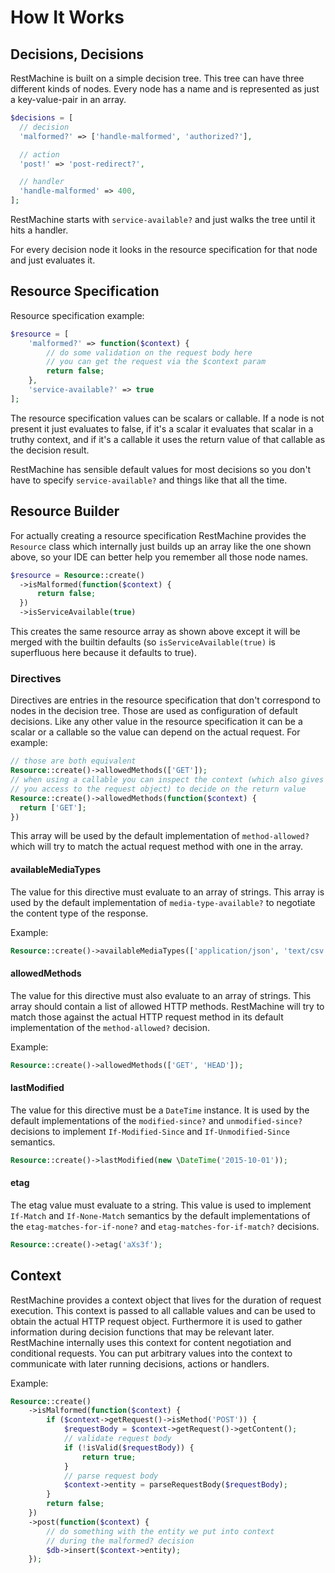 # How It Works

## Decisions, Decisions

RestMachine is built on a simple decision tree. This tree can have three different kinds of nodes. Every node
has a name and is represented as just a key-value-pair in an array.

```php
$decisions = [
  // decision
  'malformed?' => ['handle-malformed', 'authorized?'],

  // action
  'post!' => 'post-redirect?',

  // handler
  'handle-malformed' => 400,
];

```

RestMachine starts with `service-available?` and just walks the tree until it hits a handler.

For every decision node it looks in the resource specification for that node and just evaluates it.

## Resource Specification

Resource specification example:

```php
$resource = [
    'malformed?' => function($context) {
        // do some validation on the request body here
        // you can get the request via the $context param
        return false;
    },
    'service-available?' => true
];

```

The resource specification values can be scalars or callable. If a node is not present it just evaluates
to false, if it's a scalar it evaluates that scalar in a truthy context, and if it's a callable it uses the
return value of that callable as the decision result.

RestMachine has sensible default values for most decisions so you don't have to specify
`service-available?` and things like that all the time.

## Resource Builder

For actually creating a resource specification RestMachine provides the `Resource` class which internally
just builds up an array like the one shown above, so your IDE can better help you remember
all those node names.

```php
$resource = Resource::create()
  ->isMalformed(function($context) {
      return false;
  })
  ->isServiceAvailable(true)
```

This creates the same resource array as shown above except it will be merged with the builtin defaults
(so `isServiceAvailable(true)` is superfluous here because it defaults to true).

### Directives

Directives are entries in the resource specification that don't correspond to nodes in the decision tree.
Those are used as configuration of default decisions. Like any other value in the resource specification
it can be a scalar or a callable so the value can depend on the actual request. For example:

```php
// those are both equivalent
Resource::create()->allowedMethods(['GET']);
// when using a callable you can inspect the context (which also gives
// you access to the request object) to decide on the return value
Resource::create()->allowedMethods(function($context) {
  return ['GET'];
})
```

This array will be used by the default implementation of `method-allowed?` which will try to match the actual
request method with one in the array.

#### availableMediaTypes

The value for this directive must evaluate to an array of strings. This array is used by the default implementation
of `media-type-available?` to negotiate the content type of the response.

Example:

```php
Resource::create()->availableMediaTypes(['application/json', 'text/csv']);
```

#### allowedMethods

The value for this directive must also evaluate to an array of strings. This array should contain a list of 
allowed HTTP methods. RestMachine will try to match those against the actual HTTP request method in its 
default implementation of the `method-allowed?` decision.

Example:

```php
Resource::create()->allowedMethods(['GET', 'HEAD']);
```

#### lastModified

The value for this directive must be a `DateTime` instance. It is used by the default implementations
of the `modified-since?` and `unmodified-since?` decisions to implement
`If-Modified-Since` and `If-Unmodified-Since` semantics.

```php
Resource::create()->lastModified(new \DateTime('2015-10-01'));
```

#### etag

The etag value must evaluate to a string. This value is used to implement `If-Match` and `If-None-Match` semantics by
the default implementations of the `etag-matches-for-if-none?` and `etag-matches-for-if-match?` decisions.

```php
Resource::create()->etag('aXs3f');
```

## Context

RestMachine provides a context object that lives for the duration of request execution. This context
is passed to all callable values and can be used to obtain the actual HTTP request object.
Furthermore it is used to gather information during decision functions that may be relevant later.
RestMachine internally uses this context for content negotiation and conditional requests. You can put
arbitrary values into the context to communicate with later running decisions, actions or handlers.

Example:

```php
Resource::create()
    ->isMalformed(function($context) {
        if ($context->getRequest()->isMethod('POST')) {
            $requestBody = $context->getRequest()->getContent();
            // validate request body
            if (!isValid($requestBody)) {
                return true;
            }
            // parse request body
            $context->entity = parseRequestBody($requestBody);
        }
        return false;
    })
    ->post(function($context) {
        // do something with the entity we put into context
        // during the malformed? decision
        $db->insert($context->entity);
    });
```
